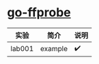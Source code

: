 # [go-ffprobe](https://github.com/vansante/go-ffprobe)

|实验|简介|说明|
|---|---|---|
|lab001|example|:heavy_check_mark:|